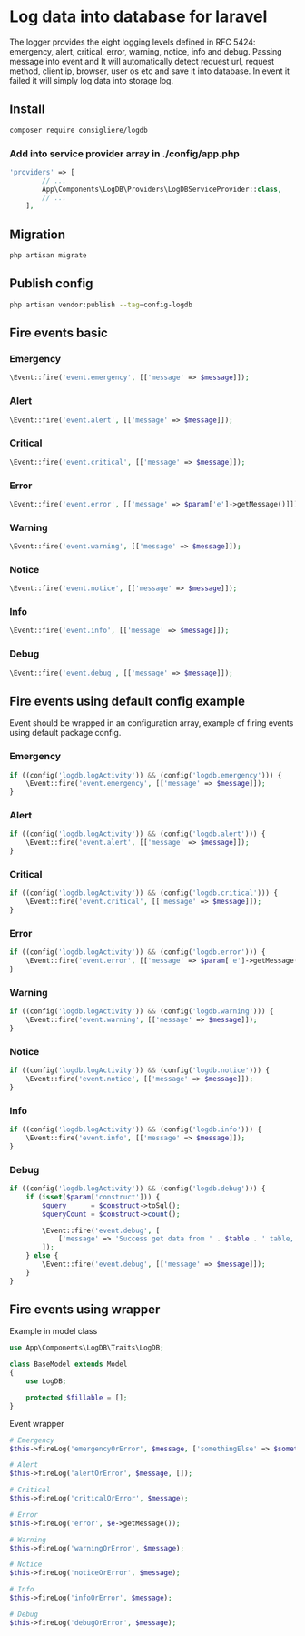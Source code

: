 # Log data into database for laravel

The logger provides the eight logging levels defined in RFC 5424: emergency, alert, critical, error, warning, notice, info and debug. Passing message into event and It will automatically detect request url, request method, client ip, browser, user os etc and save it into database. In event it failed it will simply log data into storage log. 

## Install

```bash
composer require consigliere/logdb
```

### Add into service provider array in ./config/app.php

```php
'providers' => [
        // ...
        App\Components\LogDB\Providers\LogDBServiceProvider::class,
        // ...
    ],
```

## Migration

```bash
php artisan migrate
```

## Publish config

```bash
php artisan vendor:publish --tag=config-logdb
```

## Fire events basic

### Emergency
```php
\Event::fire('event.emergency', [['message' => $message]]);
```

### Alert
```php
\Event::fire('event.alert', [['message' => $message]]);
```

### Critical
```php
\Event::fire('event.critical', [['message' => $message]]);
```

### Error
```php
\Event::fire('event.error', [['message' => $param['e']->getMessage()]]); // use try - catch to get error message
```

### Warning
```php
\Event::fire('event.warning', [['message' => $message]]);
```

### Notice
```php
\Event::fire('event.notice', [['message' => $message]]);
```

### Info
```php
\Event::fire('event.info', [['message' => $message]]);
```

### Debug
```php
\Event::fire('event.debug', [['message' => $message]]);
```

## Fire events using default config example
Event should be wrapped in an configuration array, example of firing events using default package config.

### Emergency
```php
if ((config('logdb.logActivity')) && (config('logdb.emergency'))) {
    \Event::fire('event.emergency', [['message' => $message]]);
}
```

### Alert
```php
if ((config('logdb.logActivity')) && (config('logdb.alert'))) {
    \Event::fire('event.alert', [['message' => $message]]);
}
```

### Critical
```php
if ((config('logdb.logActivity')) && (config('logdb.critical'))) {
    \Event::fire('event.critical', [['message' => $message]]);
}
```

### Error
```php
if ((config('logdb.logActivity')) && (config('logdb.error'))) {
    \Event::fire('event.error', [['message' => $param['e']->getMessage()]]);
}
```

### Warning
```php
if ((config('logdb.logActivity')) && (config('logdb.warning'))) {
    \Event::fire('event.warning', [['message' => $message]]);
}
```

### Notice
```php
if ((config('logdb.logActivity')) && (config('logdb.notice'))) {
    \Event::fire('event.notice', [['message' => $message]]);
}
```

### Info
```php
if ((config('logdb.logActivity')) && (config('logdb.info'))) {
    \Event::fire('event.info', [['message' => $message]]);
}
```

### Debug
```php
if ((config('logdb.logActivity')) && (config('logdb.debug'))) {
    if (isset($param['construct'])) {
        $query      = $construct->toSql();
        $queryCount = $construct->count();

        \Event::fire('event.debug', [
            ['message' => 'Success get data from ' . $table . ' table, count records "' . $queryCount . '", with query : "' . $query . '"']
        ]);
    } else {
        \Event::fire('event.debug', [['message' => $message]]);
    }
}
```

## Fire events using wrapper 

Example in model class

```php
use App\Components\LogDB\Traits\LogDB;

class BaseModel extends Model
{
    use LogDB;

    protected $fillable = [];
}
```

Event wrapper

```php
# Emergency
$this->fireLog('emergencyOrError', $message, ['somethingElse' => $something]);

# Alert
$this->fireLog('alertOrError', $message, []);

# Critical
$this->fireLog('criticalOrError', $message);

# Error
$this->fireLog('error', $e->getMessage());

# Warning
$this->fireLog('warningOrError', $message);

# Notice
$this->fireLog('noticeOrError', $message);

# Info
$this->fireLog('infoOrError', $message);

# Debug
$this->fireLog('debugOrError', $message);
```